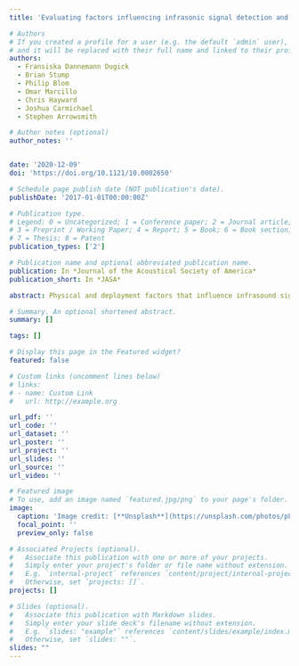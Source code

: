 ```yaml
---
title: 'Evaluating factors influencing infrasonic signal detection and automatic processing performance utilizing a regional network'

# Authors
# If you created a profile for a user (e.g. the default `admin` user), write the username (folder name) here
# and it will be replaced with their full name and linked to their profile.
authors:
  - Fransiska Dannemann Dugick
  - Brian Stump
  - Philip Blom
  - Omar Marcillo
  - Chris Hayward
  - Joshua Carmichael
  - Stephen Arrowsmith

# Author notes (optional)
author_notes: ''


date: '2020-12-09'
doi: 'https://doi.org/10.1121/10.0002650'

# Schedule page publish date (NOT publication's date).
publishDate: '2017-01-01T00:00:00Z'

# Publication type.
# Legend: 0 = Uncategorized; 1 = Conference paper; 2 = Journal article;
# 3 = Preprint / Working Paper; 4 = Report; 5 = Book; 6 = Book section;
# 7 = Thesis; 8 = Patent
publication_types: ['2']

# Publication name and optional abbreviated publication name.
publication: In *Journal of the Acoustical Society of America*
publication_short: In *JASA*

abstract: Physical and deployment factors that influence infrasound signal detection and assess automatic detection performance for a regional infrasound network of arrays in the Western U.S. are explored using signatures of ground truth (GT) explosions (yields). Despite these repeated known sources, published infrasound event bulletins contain few GT events. Arrays are primarily distributed toward the south-southeast and south-southwest at distances between 84 and 458 km of the source with one array offering azimuthal resolution toward the northeast. Events occurred throughout the spring, summer, and fall of 2012 with the majority occurring during the summer months. Depending upon the array, automatic detection, which utilizes the adaptive F-detector successfully, identifies between 14% and 80% of the GT events, whereas a subsequent analyst review increases successful detection to 24%–90%. Combined background noise quantification, atmospheric propagation analyses, and comparison of spectral amplitudes determine the mechanisms that contribute to missed detections across the network. This analysis provides an estimate of detector performance across the network, as well as a qualitative assessment of conditions that impact infrasound monitoring capabilities. The mechanisms that lead to missed detections at individual arrays contribute to network-level estimates of detection capabilities and provide a basis for deployment decisions for regional infrasound arrays in areas of interest.

# Summary. An optional shortened abstract.
summary: []

tags: []

# Display this page in the Featured widget?
featured: false

# Custom links (uncomment lines below)
# links:
# - name: Custom Link
#   url: http://example.org

url_pdf: ''
url_code: ''
url_dataset: ''
url_poster: ''
url_project: ''
url_slides: ''
url_source: ''
url_video: ''

# Featured image
# To use, add an image named `featured.jpg/png` to your page's folder.
image:
  caption: 'Image credit: [**Unsplash**](https://unsplash.com/photos/pLCdAaMFLTE)'
  focal_point: ''
  preview_only: false

# Associated Projects (optional).
#   Associate this publication with one or more of your projects.
#   Simply enter your project's folder or file name without extension.
#   E.g. `internal-project` references `content/project/internal-project/index.md`.
#   Otherwise, set `projects: []`.
projects: []

# Slides (optional).
#   Associate this publication with Markdown slides.
#   Simply enter your slide deck's filename without extension.
#   E.g. `slides: "example"` references `content/slides/example/index.md`.
#   Otherwise, set `slides: ""`.
slides: ""
---
```





